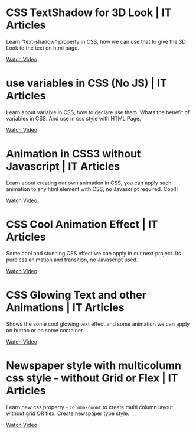 # CSS TextShadow for 3D Look | IT Articles
Learn "text-shadow" property in CSS, how we can use that to give the 3D Look to the text on html page.

[Watch Video](https://www.youtube.com/watch?v=r_SilbIcmso)


# use variables in CSS (No JS) | IT Articles
Learn about variable in CSS, how to declare use them. Whats the benefit of variables in CSS. And use in css style with HTML Page.

[Watch Video](https://www.youtube.com/watch?v=-fB43MWkP6A)


# Animation in CSS3 without Javascript | IT Articles
Learn about creating our own animation in CSS, you can apply such animation to any html element with CSS, no Javascript required.  Cool!!

[Watch Video](https://www.youtube.com/watch?v=hHehh1GvfRg)


# CSS Cool Animation Effect | IT Articles
Some cool and stunning CSS effect we can apply in our next project. Its pure css animation and transition, no Javascript used.

[Watch Video](https://www.youtube.com/watch?v=4k4V_hcNO9k)


# CSS Glowing Text and other Animations | IT Articles
Shows the some cool glowing text effect and some animation we can apply on button or on some container.

[Watch Video](https://www.youtube.com/watch?v=G8T7_8Akw_A)


# Newspaper style with multicolumn css style - without Grid or Flex | IT Articles
Learn new css property - `column-count` to create multi column layout without grid OR flex. Create newspaper type style.

[Watch Video](https://www.youtube.com/watch?v=Jue3SwPadUU)